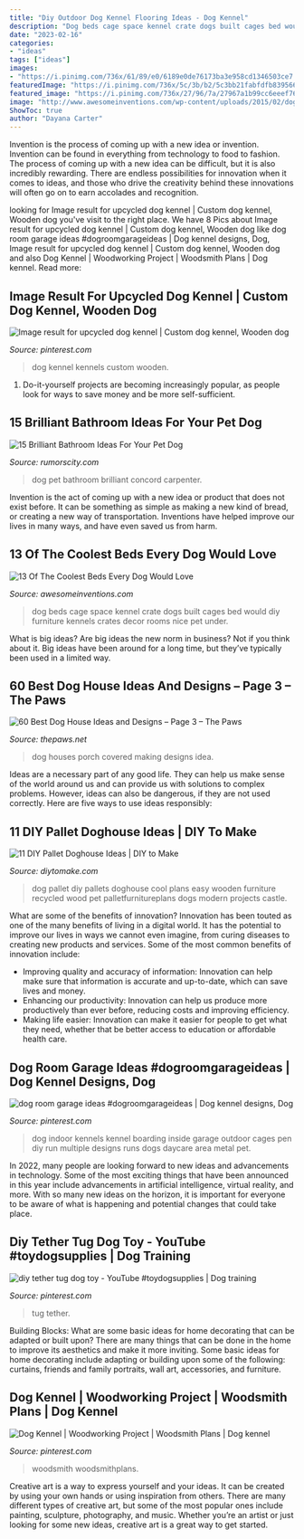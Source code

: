 ```yaml
---
title: "Diy Outdoor Dog Kennel Flooring Ideas - Dog Kennel"
description: "Dog beds cage space kennel crate dogs built cages bed would diy furniture kennels crates decor rooms nice pet under"
date: "2023-02-16"
categories:
- "ideas"
tags: ["ideas"]
images:
- "https://i.pinimg.com/736x/61/89/e0/6189e0de76173ba3e958cd1346503ce7.jpg"
featuredImage: "https://i.pinimg.com/736x/5c/3b/b2/5c3bb21fabfdfb8395662e2ebfe242c6.jpg"
featured_image: "https://i.pinimg.com/736x/27/96/7a/27967a1b99cc6eeef76fe1541fa7bf4f.jpg"
image: "http://www.awesomeinventions.com/wp-content/uploads/2015/02/dog-cage-space.jpg"
ShowToc: true
author: "Dayana Carter"
---
```



Invention is the process of coming up with a new idea or invention. Invention can be found in everything from technology to food to fashion. The process of coming up with a new idea can be difficult, but it is also incredibly rewarding. There are endless possibilities for innovation when it comes to ideas, and those who drive the creativity behind these innovations will often go on to earn accolades and recognition.

	

		
looking for Image result for upcycled dog kennel | Custom dog kennel, Wooden dog you've visit to the right place. We have 8 Pics about Image result for upcycled dog kennel | Custom dog kennel, Wooden dog like dog room garage ideas #dogroomgarageideas | Dog kennel designs, Dog, Image result for upcycled dog kennel | Custom dog kennel, Wooden dog and also Dog Kennel | Woodworking Project | Woodsmith Plans | Dog kennel. Read more:
		
    
## Image Result For Upcycled Dog Kennel | Custom Dog Kennel, Wooden Dog

<img loading=lazy src="https://i.pinimg.com/736x/5c/3b/b2/5c3bb21fabfdfb8395662e2ebfe242c6.jpg" onerror="this.onerror=null;this.src='https://tse3.mm.bing.net/th?id=OIP.jM8YT_eD2bbbYJ1VTx2L9QHaJ3&amp;pid=15.1';" alt="Image result for upcycled dog kennel | Custom dog kennel, Wooden dog">

_Source: pinterest.com_

>dog kennel kennels custom wooden. 

	

1. Do-it-yourself projects are becoming increasingly popular, as people look for ways to save money and be more self-sufficient.

    
## 15 Brilliant Bathroom Ideas For Your Pet Dog

<img loading=lazy src="https://rumorscity.com/wp-content/uploads/2015/01/Brilliant-Bathroom-Ideas-For-Your-Pet-Dog-11.jpg" onerror="this.onerror=null;this.src='https://tse3.mm.bing.net/th?id=OIP.KCBUSlURb_e2eR0WVTTvQAHaE7&amp;pid=15.1';" alt="15 Brilliant Bathroom Ideas For Your Pet Dog">

_Source: rumorscity.com_

>dog pet bathroom brilliant concord carpenter. 

	

Invention is the act of coming up with a new idea or product that does not exist before. It can be something as simple as making a new kind of bread, or creating a new way of transportation. Inventions have helped improve our lives in many ways, and have even saved us from harm.

    
## 13 Of The Coolest Beds Every Dog Would Love

<img loading=lazy src="http://www.awesomeinventions.com/wp-content/uploads/2015/02/dog-cage-space.jpg" onerror="this.onerror=null;this.src='https://tse3.mm.bing.net/th?id=OIP.n3GDBeAyCpiMOwHI9y3ALwEXDf&amp;pid=15.1';" alt="13 Of The Coolest Beds Every Dog Would Love">

_Source: awesomeinventions.com_

>dog beds cage space kennel crate dogs built cages bed would diy furniture kennels crates decor rooms nice pet under. 

	

What is big ideas?
Are big ideas the new norm in business? Not if you think about it. Big ideas have been around for a long time, but they’ve typically been used in a limited way.

    
## 60 Best Dog House Ideas And Designs – Page 3 – The Paws

<img loading=lazy src="https://www.thepaws.net/wp-content/uploads/2018/10/dog-house-idea-2.jpg" onerror="this.onerror=null;this.src='https://tse4.mm.bing.net/th?id=OIP.TRl48PCCA394o8_HApydvwHaGu&amp;pid=15.1';" alt="60 Best Dog House Ideas and Designs – Page 3 – The Paws">

_Source: thepaws.net_

>dog houses porch covered making designs idea. 

	

Ideas are a necessary part of any good life. They can help us make sense of the world around us and can provide us with solutions to complex problems. However, ideas can also be dangerous, if they are not used correctly. Here are five ways to use ideas responsibly: 

    
## 11 DIY Pallet Doghouse Ideas | DIY To Make

<img loading=lazy src="http://www.diytomake.com/wp-content/uploads/2016/03/pallet-dog-house-design-1.jpg" onerror="this.onerror=null;this.src='https://tse3.mm.bing.net/th?id=OIP.cCatid1MqzuMghbokUsSYgHaJ3&amp;pid=15.1';" alt="11 DIY Pallet Doghouse Ideas | DIY to Make">

_Source: diytomake.com_

>dog pallet diy pallets doghouse cool plans easy wooden furniture recycled wood pet palletfurnitureplans dogs modern projects castle. 

	

What are some of the benefits of innovation?
Innovation has been touted as one of the many benefits of living in a digital world. It has the potential to improve our lives in ways we cannot even imagine, from curing diseases to creating new products and services. Some of the most common benefits of innovation include: 
- Improving quality and accuracy of information: Innovation can help make sure that information is accurate and up-to-date, which can save lives and money. 
- Enhancing our productivity: Innovation can help us produce more productively than ever before, reducing costs and improving efficiency. 
- Making life easier: Innovation can make it easier for people to get what they need, whether that be better access to education or affordable health care.

    
## Dog Room Garage Ideas #dogroomgarageideas | Dog Kennel Designs, Dog

<img loading=lazy src="https://i.pinimg.com/736x/27/96/7a/27967a1b99cc6eeef76fe1541fa7bf4f.jpg" onerror="this.onerror=null;this.src='https://tse3.mm.bing.net/th?id=OIP.n24DswD0nDf7LSqXb74wmAHaFv&amp;pid=15.1';" alt="dog room garage ideas #dogroomgarageideas | Dog kennel designs, Dog">

_Source: pinterest.com_

>dog indoor kennels kennel boarding inside garage outdoor cages pen diy run multiple designs runs dogs daycare area metal pet. 

	

In 2022, many people are looking forward to new ideas and advancements in technology. Some of the most exciting things that have been announced in this year include advancements in artificial intelligence, virtual reality, and more. With so many new ideas on the horizon, it is important for everyone to be aware of what is happening and potential changes that could take place.

    
## Diy Tether Tug Dog Toy - YouTube #toydogsupplies | Dog Training

<img loading=lazy src="https://i.pinimg.com/736x/92/c1/6e/92c16e6c00706dcd8656959ffb6d1d5f.jpg" onerror="this.onerror=null;this.src='https://tse3.mm.bing.net/th?id=OIP.mDWyy9xYdvahRcXlZQg1YAHaFj&amp;pid=15.1';" alt="diy tether tug dog toy - YouTube #toydogsupplies | Dog training">

_Source: pinterest.com_

>tug tether. 

	

Building Blocks: What are some basic ideas for home decorating that can be adapted or built upon?
There are many things that can be done in the home to improve its aesthetics and make it more inviting. Some basic ideas for home decorating include adapting or building upon some of the following: curtains, friends and family portraits, wall art, accessories, and furniture.

    
## Dog Kennel | Woodworking Project | Woodsmith Plans | Dog Kennel

<img loading=lazy src="https://i.pinimg.com/736x/61/89/e0/6189e0de76173ba3e958cd1346503ce7.jpg" onerror="this.onerror=null;this.src='https://tse3.mm.bing.net/th?id=OIP.fj-X56rgdZ1yTKPnNkfBsQHaFo&amp;pid=15.1';" alt="Dog Kennel | Woodworking Project | Woodsmith Plans | Dog kennel">

_Source: pinterest.com_

>woodsmith woodsmithplans. 

	

Creative art is a way to express yourself and your ideas. It can be created by using your own hands or using inspiration from others. There are many different types of creative art, but some of the most popular ones include painting, sculpture, photography, and music. Whether you’re an artist or just looking for some new ideas, creative art is a great way to get started.

